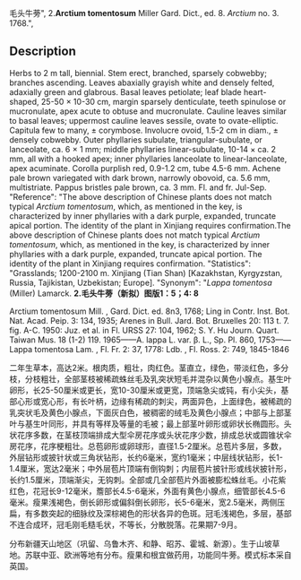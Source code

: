 毛头牛蒡",
2.**Arctium tomentosum** Miller Gard. Dict., ed. 8. *Arctium* no. 3. 1768.",

## Description
Herbs to 2 m tall, biennial. Stem erect, branched, sparsely cobwebby; branches ascending. Leaves abaxially grayish white and densely felted, adaxially green and glabrous. Basal leaves petiolate; leaf blade heart-shaped, 25-50 × 10-30 cm, margin sparsely denticulate, teeth spinulose or mucronulate, apex acute to obtuse and mucronulate. Cauline leaves similar to basal leaves; uppermost cauline leaves sessile, ovate to ovate-elliptic. Capitula few to many, ± corymbose. Involucre ovoid, 1.5-2 cm in diam., ± densely cobwebby. Outer phyllaries subulate, triangular-subulate, or lanceolate, ca. 6 × 1 mm; middle phyllaries linear-subulate, 10-14 × ca. 2 mm, all with a hooked apex; inner phyllaries lanceolate to linear-lanceolate, apex acuminate. Corolla purplish red, 0.9-1.2 cm, tube 4.5-6 mm. Achene pale brown variegated with dark brown, narrowly obovoid, ca. 5.6 mm, multistriate. Pappus bristles pale brown, ca. 3 mm. Fl. and fr. Jul-Sep.
  "Reference": "The above description of Chinese plants does not match typical *Arctium tomentosum*, which, as mentioned in the key, is characterized by inner phyllaries with a dark purple, expanded, truncate apical portion. The identity of the plant in Xinjiang requires confirmation.The above description of Chinese plants does not match typical *Arctium tomentosum*, which, as mentioned in the key, is characterized by inner phyllaries with a dark purple, expanded, truncate apical portion. The identity of the plant in Xinjiang requires confirmation.
  "Statistics": "Grasslands; 1200-2100 m. Xinjiang (Tian Shan) [Kazakhstan, Kyrgyzstan, Russia, Tajikistan, Uzbekistan; Europe].
  "Synonym": "*Lappa tomentosa* (Miller) Lamarck.
**2.毛头牛蒡（新拟）图版1：5；4: 8**

Arctium tomentosum Mill. , Gard. Dict. ed. 8n3, 1768; Ling in Contr. Inst. Bot. Nat. Acad. Peip. 3: 134, 1935; Arenes in Bull. Jard. Bot. Bruxelles 20: 113 t. 7. fig. A-C. 1950: Juz. et al. in Fl. URSS 27: 104, 1962; S. Y. Hu Journ. Quart. Taiwan Mus. 18 (1-2) 119. 1965——A. lappa L. var. β. L., Sp. Pl. 860, 1753——Lappa tomentosa Lam. , Fl. Fr. 2: 37, 1778: Ldb. , Fl. Ross. 2: 749, 1845-1846

二年生草本，高达2米。根肉质，粗壮，肉红色。茎直立，绿色，带淡红色，多分枝，分枝粗壮，全部茎枝被稀疏蛛丝毛及乳突状短毛并混杂以黄色小腺点。基生叶卵形，长25-50厘米或更长，宽10-30厘米或更宽，顶端急尖或钝，有小尖头，基部心形或宽心形，有长叶柄，边缘有稀疏的刺尖，两面异色，上面绿色，被稀疏的乳突状毛及黄色小腺点，下面灰白色，被稠密的绒毛及黄色小腺点；中部与上部茎叶与基生叶同形，并具有等样及等量的毛被；最上部茎叶卵形或卵状长椭圆形。头状花序多数，在茎枝顶端排成大型伞房花序或头状花序少数，排成总状或圆锥状伞房花序，花序梗粗壮。总苞卵形或卵球形，直径1.5-2厘米。总苞片多层，多数，外层钻形或披针状或三角状钻形，长约6毫米，宽约1毫米；中层线状钻形，长1-1.4厘米，宽达2毫米；中外层苞片顶端有倒钩刺；内层苞片披针形或线状披针形，长约1.5厘米，顶端渐尖，无钩刺。全部或几全部苞片外面被膨松蛛丝毛。小花紫红色，花冠长9-12毫米，簷部长4.5-6毫米，外面有黄色小腺点，细管部长4.5-6毫米。瘦果浅褐色，倒长卵形或偏斜倒长卵形，长5-6毫米，宽2.5毫米，两侧压扁，有多数突起的细脉纹及深棕褐色的形状各异的色斑。冠毛浅褐色，多层，基部不连合成环，冠毛刚毛糙毛状，不等长，分散脱落。花果期7-9月。

分布新疆天山地区（巩留、乌鲁木齐、和静、昭苏、霍城、新源）。生于山坡草地。苏联中亚、欧洲等地有分布。瘦果和根宜做药用，功能同牛蒡。模式标本采自英国。
